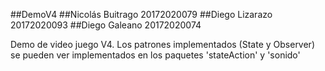 

##DemoV4 ##Nicolás Buitrago 20172020079 ##Diego Lizarazo 20172020093 ##Diego Galeano 20172020074

Demo de video juego V4. Los patrones implementados (State y Observer) se pueden ver implementados en los paquetes 'stateAction' y 'sonido' 
